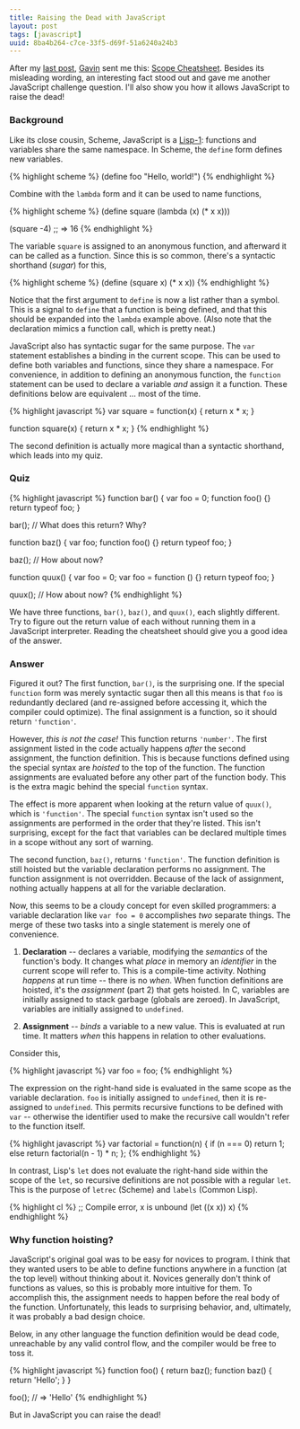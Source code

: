 ```yaml
---
title: Raising the Dead with JavaScript
layout: post
tags: [javascript]
uuid: 8ba4b264-c7ce-33f5-d69f-51a6240a24b3
---
```


After my [last post](/blog/2012/11/19/), [Gavin][gavin] sent me this:
[Scope Cheatsheet][cheatsheet]. Besides its misleading wording, an
interesting fact stood out and gave me another JavaScript challenge
question. I'll also show you how it allows JavaScript to raise the
dead!

### Background

Like its close cousin, Scheme, JavaScript is a [Lisp-1][lisp-1]:
functions and variables share the same namespace. In Scheme, the
`define` form defines new variables.

{% highlight scheme %}
(define foo "Hello, world!")
{% endhighlight %}

Combine with the `lambda` form and it can be used to name functions,

{% highlight scheme %}
(define square (lambda (x) (* x x)))

(square -4)  ;; => 16
{% endhighlight %}

The variable `square` is assigned to an anonymous function, and
afterward it can be called as a function. Since this is so common,
there's a syntactic shorthand (*sugar*) for this,

{% highlight scheme %}
(define (square x) (* x x))
{% endhighlight %}

Notice that the first argument to `define` is now a list rather than a
symbol. This is a signal to `define` that a function is being defined,
and that this should be expanded into the `lambda` example
above. (Also note that the declaration mimics a function call, which
is pretty neat.)

JavaScript also has syntactic sugar for the same purpose. The `var`
statement establishes a binding in the current scope. This can be used
to define both variables and functions, since they share a
namespace. For convenience, in addition to defining an anonymous
function, the `function` statement can be used to declare a variable
*and* assign it a function. These definitions below are equivalent
... most of the time.

{% highlight javascript %}
var square = function(x) {
    return x * x;
}

function square(x) {
    return x * x;
}
{% endhighlight %}

The second definition is actually more magical than a syntactic
shorthand, which leads into my quiz.

### Quiz

{% highlight javascript %}
function bar() {
    var foo = 0;
    function foo() {}
    return typeof foo;
}

bar(); // What does this return? Why?

function baz() {
    var foo;
    function foo() {}
    return typeof foo;
}

baz(); // How about now?

function quux() {
    var foo = 0;
    var foo = function () {}
    return typeof foo;
}

quux(); // How about now?
{% endhighlight %}

We have three functions, `bar()`, `baz()`, and `quux()`, each slightly
different. Try to figure out the return value of each without running
them in a JavaScript interpreter. Reading the cheatsheet should give
you a good idea of the answer.

### Answer

Figured it out? The first function, `bar()`, is the surprising one. If
the special `function` form was merely syntactic sugar then all this
means is that `foo` is redundantly declared (and re-assigned before
accessing it, which the compiler could optimize). The final assignment
is a function, so it should return `'function'`.

However, *this is not the case!* This function returns `'number'`. The
first assignment listed in the code actually happens *after* the
second assignment, the function definition. This is because functions
defined using the special syntax are *hoisted* to the top of the
function. The function assignments are evaluated before any other part
of the function body. This is the extra magic behind the special
`function` syntax.

The effect is more apparent when looking at the return value of
`quux()`, which is `'function'`. The special `function` syntax isn't
used so the assignments are performed in the order that they're
listed. This isn't surprising, except for the fact that variables can
be declared multiple times in a scope without any sort of warning.

The second function, `baz()`, returns `'function'`. The function
definition is still hoisted but the variable declaration performs no
assignment. The function assignment is not overridden. Because of the
lack of assignment, nothing actually happens at all for the variable
declaration.

Now, this seems to be a cloudy concept for even skilled programmers: a
variable declaration like `var foo = 0` accomplishes *two* separate
things. The merge of these two tasks into a single statement is merely
one of convenience.

 1. **Declaration** -- declares a variable, modifying the *semantics*
    of the function's body. It changes what *place* in memory an
    *identifier* in the current scope will refer to. This is a
    compile-time activity. Nothing *happens* at run time -- there is
    no *when*. When function definitions are hoisted, it's the
    *assignment* (part 2) that gets hoisted. In C, variables are
    initially assigned to stack garbage (globals are zeroed). In
    JavaScript, variables are initially assigned to `undefined`.

 2. **Assignment** -- *binds* a variable to a new value. This is
    evaluated at run time. It matters *when* this happens in relation
    to other evaluations.

Consider this,

{% highlight javascript %}
var foo = foo;
{% endhighlight %}

The expression on the right-hand side is evaluated in the same scope
as the variable declaration. `foo` is initially assigned to
`undefined`, then it is re-assigned to `undefined`. This permits
recursive functions to be defined with `var` -- otherwise the
identifier used to make the recursive call wouldn't refer to the
function itself.

{% highlight javascript %}
var factorial = function(n) {
    if (n === 0)
        return 1;
    else
        return factorial(n - 1) * n;
};
{% endhighlight %}

In contrast, Lisp's `let` does not evaluate the right-hand side within
the scope of the `let`, so recursive definitions are not possible with
a regular `let`. This is the purpose of `letrec` (Scheme) and `labels`
(Common Lisp).

{% highlight cl %}
;; Compile error, x is unbound
(let ((x x))
  x)
{% endhighlight %}

### Why function hoisting?

JavaScript's original goal was to be easy for novices to program. I
think that they wanted users to be able to define functions anywhere
in a function (at the top level) without thinking about it. Novices
generally don't think of functions as values, so this is probably more
intuitive for them. To accomplish this, the assignment needs to happen
before the real body of the function. Unfortunately, this leads to
surprising behavior, and, ultimately, it was probably a bad design
choice.

Below, in any other language the function definition would be dead
code, unreachable by any valid control flow, and the compiler would be
free to toss it.

{% highlight javascript %}
function foo() {
    return baz();
    function baz() { return 'Hello'; }
}

foo(); // => 'Hello'
{% endhighlight %}

But in JavaScript you can raise the dead!


[gavin]: http://devrand.org/
[cheatsheet]: https://developer.mozilla.org/en-US/docs/JavaScript/Reference/Scope_Cheatsheet
[lisp-1]: http://en.wikipedia.org/wiki/Common_Lisp#The_function_namespace
